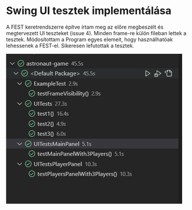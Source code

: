 # Swing UI tesztek implementálása

A FEST keretrendszerre építve írtam meg az előre megbeszélt és megtervezett UI teszteket (issue 4).
Minden frame-re külön fileban lettek a tesztek.
Módosítottam a Program egyes elemeit, hogy használhatóak lehessenek a FEST-el.
Sikeresen lefutottak a tesztek.

![](images/issue-8-sikeres-tesztek.png)